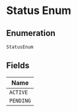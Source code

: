 
# Status Enum

## Enumeration

`StatusEnum`

## Fields

| Name |
|  --- |
| `ACTIVE` |
| `PENDING` |

